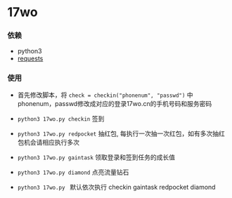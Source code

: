 17wo
========================

### 依赖
- python3
- [requests](http://docs.python-requests.org)

### 使用
- 首先修改脚本，将 ```check = checkin("phonenum", "passwd")```  中phonenum，passwd修改成对应的登录17wo.cn的手机号码和服务密码

- ```python3 17wo.py checkin``` 签到

- ```python3 17wo.py redpocket``` 抽红包, 每执行一次抽一次红包，如有多次抽红包机会请相应执行多次

- ```python3 17wo.py gaintask```  领取登录和签到任务的成长值

- ```python3 17wo.py diamond``` 点亮流量钻石

- ```python3 17wo.py ``` 默认依次执行 checkin gaintask redpocket diamond




